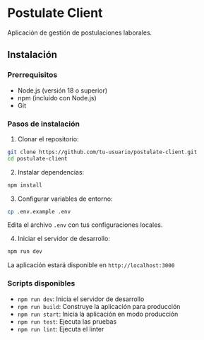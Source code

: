 # Postulate Client

Aplicación de gestión de postulaciones laborales.

## Instalación

### Prerrequisitos

- Node.js (versión 18 o superior)
- npm (incluido con Node.js)
- Git

### Pasos de instalación

1. Clonar el repositorio:

```bash
git clone https://github.com/tu-usuario/postulate-client.git
cd postulate-client
```

2. Instalar dependencias:

```bash
npm install
```

3. Configurar variables de entorno:

```bash
cp .env.example .env
```

Edita el archivo `.env` con tus configuraciones locales.

4. Iniciar el servidor de desarrollo:

```bash
npm run dev
```

La aplicación estará disponible en `http://localhost:3000`

### Scripts disponibles

- `npm run dev`: Inicia el servidor de desarrollo
- `npm run build`: Construye la aplicación para producción
- `npm run start`: Inicia la aplicación en modo producción
- `npm run test`: Ejecuta las pruebas
- `npm run lint`: Ejecuta el linter
